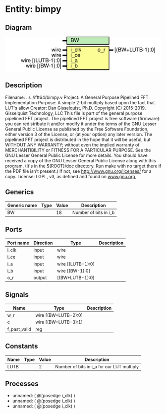 # Entity: bimpy

## Diagram

![Diagram](bimpy.svg "Diagram")
## Description

Filename:	../../ifft64/bimpy.v
 Project:	A General Purpose Pipelined FFT Implementation
 Purpose:	A simple 2-bit multiply based upon the fact that LUT's allow
 Creator:	Dan Gisselquist, Ph.D.
 Copyright (C) 2015-2019, Gisselquist Technology, LLC
 This file is part of the general purpose pipelined FFT project.
 The pipelined FFT project is free software (firmware): you can redistribute
 it and/or modify it under the terms of the GNU Lesser General Public License
 as published by the Free Software Foundation, either version 3 of the
 License, or (at your option) any later version.
 The pipelined FFT project is distributed in the hope that it will be useful,
 but WITHOUT ANY WARRANTY; without even the implied warranty of
 MERCHANTIBILITY or FITNESS FOR A PARTICULAR PURPOSE.  See the GNU Lesser
 General Public License for more details.
 You should have received a copy of the GNU Lesser General Public License
 along with this program.  (It's in the $(ROOT)/doc directory.  Run make
 with no target there if the PDF file isn't present.)  If not, see
 <http://www.gnu.org/licenses/> for a copy.
 License:	LGPL, v3, as defined and found on www.gnu.org,
 
## Generics

| Generic name | Type | Value | Description           |
| ------------ | ---- | ----- | --------------------- |
| BW           |      | 18    | Number of bits in i_b |
## Ports

| Port name | Direction | Type              | Description |
| --------- | --------- | ----------------- | ----------- |
| i_clk     | input     | wire              |             |
|  i_ce     | input     | wire              |             |
| i_a       | input     | wire	[(LUTB-1):0] |             |
| i_b       | input     | wire	[(BW-1):0]   |             |
| o_r       | output    | [(BW+LUTB-1):0]   |             |
## Signals

| Name         | Type                 | Description |
| ------------ | -------------------- | ----------- |
| w_r          | wire [(BW+LUTB-2):0] |             |
| c            | wire [(BW+LUTB-3):1] |             |
| f_past_valid | reg                  |             |
## Constants

| Name | Type | Value | Description                                |
| ---- | ---- | ----- | ------------------------------------------ |
| LUTB |      | 2     | Number of bits in i_a for our LUT multiply |
## Processes
- unnamed: ( @(posedge i_clk) )
- unnamed: ( @(posedge i_clk) )
- unnamed: ( @(posedge i_clk) )

